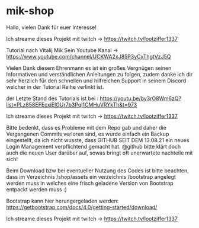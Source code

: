 # mik-shop

Hallo, vielen Dank für euer Interesse!

Ich streame dieses Projekt mit twitch -> https://twitch.tv/lootziffer1337



Tutorial nach Vitalij Mik
Sein Youtube Kanal -> https://www.youtube.com/channel/UCKWA2xJ85P3yCxThgtVzJ5Q

Vielen Dank diesem Ehrenmann es ist ein großes Vergnügen seinen Informativen und verständlichen Anleitungen zu folgen,
zudem danke ich dir sehr herzlich für den schnellen und hilfreichen Support in seinem Discord welcher in der Tutorial Reihe verlinkt ist.






der Letzte Stand des Tutorials ist bei : https://youtu.be/by3rO8Wm6zQ?list=PLz858EFEcxiElOUr7b3Pql1CMHuVRYkTh&t=973



Ich streame dieses Projekt mit twitch -> https://twitch.tv/lootziffer1337






Bitte bedenkt, dass es Probleme mit dem Repo gab und daher die Vergangenen Commits verloren sind,
es wurde einfach ein Backup eingestellt, da ich nicht wusste, dass 
GITHUB SEIT DEM 13.08.21 ein neues Login Management verpflichtend gemacht hat.
@github bitte klärt doch auch die neuen User darüber auf,
sowas bringt oft unerwartete nachteile mit sich! 

Beim Download bzw bei eventueller Nutzung des Codes ist bitte beachten, 
dass im Verzeichnis /shop/assets 
ein verzeichnis /bootstrap angelegt werden muss in welches 
eine frisch geladene Version von Bootstrap entpackt werden muss :)

Bootstrap kann hier herungergeladen werden:
https://getbootstrap.com/docs/4.0/getting-started/download/




Ich streame dieses Projekt mit twitch -> https://twitch.tv/lootziffer1337